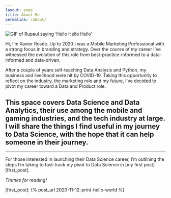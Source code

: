 ```yaml
---
layout: page
title: About Me
permalink: /about/
---
```


![GIF of Rupaul saying ‘Hello Hello Hello’][rupaul]

Hi, I’m Xavier Rosée. Up to 2020 I was a Mobile Marketing Professional with a strong focus in branding and strategy. Over the course of my career I’ve witnessed the evolution of this role from best-practice-informed to a data-informed and data-driven. 

After a couple of years self-teaching Data Analysis and Python, my business and livelihood were hit by COVID-19. Taking this opportunity to reflect on the industry, the marketing role and my future, I’ve decided to pivot my career toward a Data and Product role.

## This space covers **Data Science** and **Data Analytics**, their use among the mobile and gaming industries, and the tech industry at large. I will share the things I find useful in my journey to Data Science, with the hope that it can help someone in their journey.

---

For those interested in launching their Data Science career, I’m outlining the steps I’m taking to fast-track my pivot to Data Science in [my first post][first_post].

_Thanks for reading!_


[rupaul]: https://media.giphy.com/media/3oEjI99ZdyZRE9Dw5O/giphy.gif
[first_post]: {% post_url 2020-11-12-print-hello-world %}